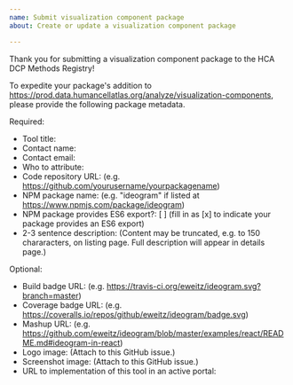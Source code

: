 ```yaml
---
name: Submit visualization component package
about: Create or update a visualization component package

---
```


Thank you for submitting a visualization component package to the HCA DCP Methods Registry!

To expedite your package's addition to https://prod.data.humancellatlas.org/analyze/visualization-components,
please provide the following package metadata.

Required:
- Tool title: 
- Contact name: 
- Contact email: 
- Who to attribute: 
- Code repository URL: (e.g. https://github.com/yourusername/yourpackagename)
- NPM package name: (e.g. "ideogram" if listed at https://www.npmjs.com/package/ideogram)
- NPM package provides ES6 export?: [ ] (fill in as [x] to indicate your package provides an ES6 export)
- 2-3 sentence description: (Content may be truncated, e.g. to 150 chararacters, on listing page.  Full description will appear in details page.)

Optional:
- Build badge URL: (e.g. https://travis-ci.org/eweitz/ideogram.svg?branch=master)
- Coverage badge URL: (e.g. https://coveralls.io/repos/github/eweitz/ideogram/badge.svg)
- Mashup URL: (e.g. https://github.com/eweitz/ideogram/blob/master/examples/react/README.md#ideogram-in-react)
- Logo image: (Attach to this GitHub issue.)
- Screenshot image: (Attach to this GitHub issue.)
- URL to implementation of this tool in an active portal:
